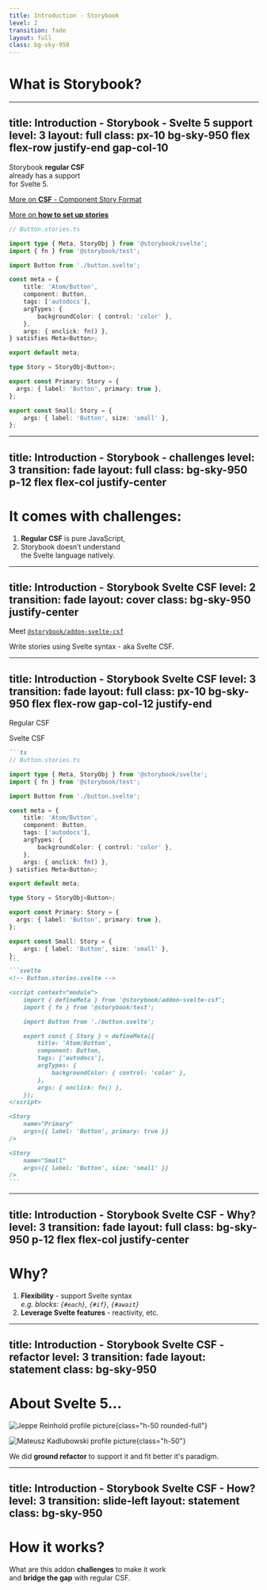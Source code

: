```yaml
---
title: Introduction - Storybook
level: 2
transition: fade
layout: full
class: bg-sky-950
---
```


# **What** is <logos-storybook-icon /> Storybook?

---
title: Introduction - Storybook - Svelte 5 support
level: 3
layout: full
class: px-10 bg-sky-950 flex flex-row justify-end gap-col-10
---

<div id="left" class="flex flex-col justify-center">
<v-clicks>

<p class="text-center text-4xl !leading-snug">
<logos-storybook-icon /> Storybook <strong>regular CSF</strong><br>
already has a support<br>
for <logos-svelte-icon /> Svelte 5.
</p>

<p font="serif">
    <a href="https://storybook.js.org/docs/api/csf" target="_blank">
    <carbon-direct-link /> More on <strong>CSF</strong> - Component Story Format
    </a>
</p>

<p font="serif">
    <a href="https://storybook.js.org/docs/api/csf" target="_blank">
    <carbon-direct-link /> More on <strong>how to set up stories</strong>
    </a>
</p>

</v-clicks>
</div>

<div id="right">

```ts
// Button.stories.ts

import type { Meta, StoryObj } from '@storybook/svelte';
import { fn } from '@storybook/test';

import Button from './button.svelte';

const meta = {
    title: 'Atom/Button',
    component: Button,
    tags: ['autodocs'],
    argTypes: {
        backgroundColor: { control: 'color' },
    },
    args: { onclick: fn() },
} satisfies Meta<Button>;

export default meta;

type Story = StoryObj<Button>;

export const Primary: Story = {
  args: { label: 'Button', primary: true },
};

export const Small: Story = {
    args: { label: 'Button', size: 'small' },
};
```

</div>

---
title: Introduction - Storybook - challenges
level: 3
transition: fade
layout: full
class: bg-sky-950 p-12 flex flex-col justify-center
---

<div class="self-center">
<h1 class="!text-6xl">
It comes with <strong>challenges</strong>:
</h1>

<v-clicks>

1. <strong>Regular CSF</strong> is pure <logos-javascript /> JavaScript,
2. <logos-storybook-icon /> Storybook <span class="decoration-underline decoration-secondary decoration-offset-4">doesn’t understand</span>
   <br>the <logos-svelte-icon /> Svelte language natively.

</v-clicks>
</div>

<style>
    li {
        @apply font-serif;
        @apply text-4xl;
        @apply leading-snug;
    }
    li:first-of-type {
        @apply mt-8;
    }
    li:not(:first-of-type) {
        @apply mt-4;
    } 
</style>

---
title: Introduction - Storybook Svelte CSF
level: 2
transition: fade
layout: cover
class: bg-sky-950 justify-center
---

<p class="text-4xl">
Meet <a href="https://github.com/storybookjs/addon-svelte-csf"><logos-storybook-icon /> <code>@storybook/addon-svelte-csf</code></a>
</p>

<v-clicks>

<p class="!mt-8 font-serif text-4xl">
Write stories using <logos-svelte-icon /> Svelte syntax - aka <span color="secondary">Svelte CSF</span>.
</p>

</v-clicks>

---
title: Introduction - Storybook Svelte CSF
level: 3
transition: fade
layout: full
class: px-10 bg-sky-950 flex flex-row gap-col-12 justify-end
---

<div id="right" class="self-center">

<v-click at="1" hide>
<p class="!text-5xl">
<logos-typescript-icon /> Regular CSF
</p>
</v-click>

<v-click at="1" show>
<p class="!text-5xl">
<logos-svelte-icon /> Svelte CSF
</p>
</v-click>

</div>

<div id="left" class="self-center justify-self-end w-fit">

````md magic-move
```ts
// Button.stories.ts

import type { Meta, StoryObj } from '@storybook/svelte';
import { fn } from '@storybook/test';

import Button from './button.svelte';

const meta = {
    title: 'Atom/Button',
    component: Button,
    tags: ['autodocs'],
    argTypes: {
        backgroundColor: { control: 'color' },
    },
    args: { onclick: fn() },
} satisfies Meta<Button>;

export default meta;

type Story = StoryObj<Button>;

export const Primary: Story = {
  args: { label: 'Button', primary: true },
};

export const Small: Story = {
    args: { label: 'Button', size: 'small' },
};
```
```svelte
<!-- Button.stories.svelte -->

<script context="module">
    import { defineMeta } from '@storybook/addon-svelte-csf';
    import { fn } from '@storybook/test';

    import Button from './button.svelte';

    export const { Story } = defineMeta({
        title: 'Atom/Button',
        component: Button,
        tags: ['autodocs'],
        argTypes: {
            backgroundColor: { control: 'color' },
        },
        args: { onclick: fn() },
    });
</script>

<Story
    name="Primary"
    args={{ label: 'Button', primary: true }}
/>

<Story
    name="Small"
    args={{ label: 'Button', size: 'small' }}
/>
```
````

</div>

---
title: Introduction - Storybook Svelte CSF - Why?
level: 3
transition: fade
layout: full
class: bg-sky-950 p-12 flex flex-col justify-center
---

<div class="self-center">
<h1 class="!text-7xl"><strong>Why</strong>?</h1>

<v-clicks>

1. **Flexibility** - support <logos-svelte-icon /> Svelte syntax<br>
   _e.g. blocks: `{#each}`, `{#if}`, `{#await}`_
2. **Leverage <logos-svelte-icon /> Svelte features** - reactivity, etc.

</v-clicks>

<style>
    li {
        @apply font-serif;
        @apply text-4xl;
        @apply leading-snug;
    }
    li:first-of-type {
        @apply mt-8;
    }
    li:not(:first-of-type) {
        @apply mt-4;
    } 
</style>

</div>

---
title: Introduction - Storybook Svelte CSF - refactor
level: 3
transition: fade
layout: statement
class: bg-sky-950
---

<h1>
About <logos-svelte-icon /> Svelte <strong>5</strong>...
</h1>

<v-click>

<div class="flex flex-row gap-col-4 justify-center">

![Jeppe Reinhold profile picture](https://avatars.githubusercontent.com/u/5678122){class="h-50 rounded-full"}

![Mateusz Kadlubowski profile picture](https://avatars.githubusercontent.com/u/18627568){class="h-50"}

</div>

<p class="!mt-8 font-serif text-3xl">
We did <twemoji-recycling-symbol /> <strong>ground refactor</strong> to support it and fit better it's paradigm.
</p>
</v-click>

---
title: Introduction - Storybook Svelte CSF - How?
level: 3
transition: slide-left
layout: statement
class: bg-sky-950
---

<h1 class="!text-8xl">
<strong>How</strong> it works?
</h1>

<p class="font-serif text-2xl !leading-relaxed">
What are this addon <strong>challenges</strong> to make it work<br>
and <strong>bridge the gap</strong> with regular CSF.
</p>